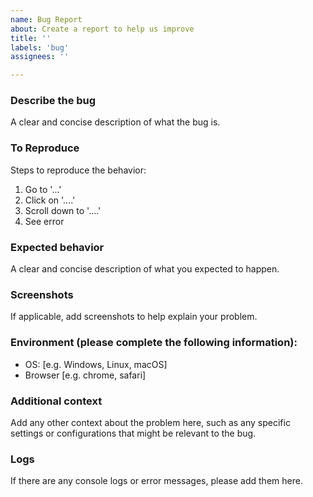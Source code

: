 ```yaml
---
name: Bug Report
about: Create a report to help us improve
title: ''
labels: 'bug'
assignees: ''

---
```


### Describe the bug

A clear and concise description of what the bug is.

### To Reproduce

Steps to reproduce the behavior:
1. Go to '...'
2. Click on '....'
3. Scroll down to '....'
4. See error

### Expected behavior

A clear and concise description of what you expected to happen.

### Screenshots

If applicable, add screenshots to help explain your problem.

### Environment (please complete the following information):

- OS: [e.g. Windows, Linux, macOS]
- Browser [e.g. chrome, safari]

### Additional context

Add any other context about the problem here, such as any specific settings or configurations that might be relevant to the bug.

### Logs

If there are any console logs or error messages, please add them here.

